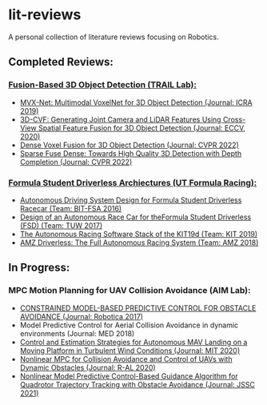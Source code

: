 # lit-reviews
A personal collection of literature reviews focusing on Robotics.

## Completed Reviews:

### [Fusion-Based 3D Object Detection (TRAIL Lab):](https://github.com/kelvin-cui/lit-reviews/blob/main/Fusion-based%203D%20Object%20Detection%20Methods.pdf)
- [MVX-Net: Multimodal VoxelNet for 3D Object Detection (Journal: ICRA 2019)](https://arxiv.org/pdf/1904.01649.pdf)
- [3D-CVF: Generating Joint Camera and LiDAR Features Using Cross-View Spatial Feature Fusion for 3D Object Detection (Journal: ECCV, 2020)](https://arxiv.org/pdf/2004.12636.pdf)
- [Dense Voxel Fusion for 3D Object Detection (Journal: CVPR 2022)](https://arxiv.org/pdf/2203.00871.pdf)
- [Sparse Fuse Dense: Towards High Quality 3D Detection with Depth Completion (Journal: CVPR 2022)](https://arxiv.org/pdf/2203.09780.pdf)

### [Formula Student Driverless Archiectures (UT Formula Racing):](https://github.com/kelvin-cui/lit-reviews/blob/main/Formula%20Student%20Driverless%20System%20Architectures.pdf)
- [Autonomous Driving System Design for Formula Student Driverless Racecar (Team: BIT-FSA 2016)](https://arxiv.org/ftp/arxiv/papers/1809/1809.07636.pdf) 
- [Design of an Autonomous Race Car for theFormula Student Driverless (FSD) (Team: TUW 2017)](http://info.tuwien.ac.at/mbader/publications/downloads/zeilinger2017.pdf)
- [The Autonomous Racing Software Stack of the KIT19d (Team: KIT 2019)](https://arxiv.org/pdf/2010.02828.pdf)
- [AMZ Driverless: The Full Autonomous Racing System (Team: AMZ 2018)](https://arxiv.org/pdf/1905.05150.pdf)

## In Progress:

### MPC Motion Planning for UAV Collision Avoidance (AIM Lab):
- [CONSTRAINED MODEL-BASED PREDICTIVE CONTROL FOR OBSTACLE AVOIDANCE (Journal: Robotica 2017)](https://cradpdf.drdc-rddc.gc.ca/PDFS/unc234/p804179_A1b.pdf)
- Model Predictive Control for Aerial Collision Avoidance in dynamic environments (Journal: MED 2018)
- [Control and Estimation Strategies for Autonomous MAV Landing on a Moving Platform in Turbulent Wind Conditions (Journal: MIT 2020)](https://dspace.mit.edu/bitstream/handle/1721.1/127080/1191824022-MIT.pdf?sequence=1&isAllowed=y)
- [Nonlinear MPC for Collision Avoidance and Control of UAVs with Dynamic Obstacles (Journal: R-AL 2020)](https://www.diva-portal.org/smash/get/diva2:1457693/FULLTEXT01.pdf)
- [Nonlinear Model Predictive Control-Based Guidance Algorithm for Quadrotor Trajectory Tracking with Obstacle Avoidance (Journal: JSSC 2021)](https://sysmath.com/jssc/EN/10.1007/s11424-021-0316-9#1)
